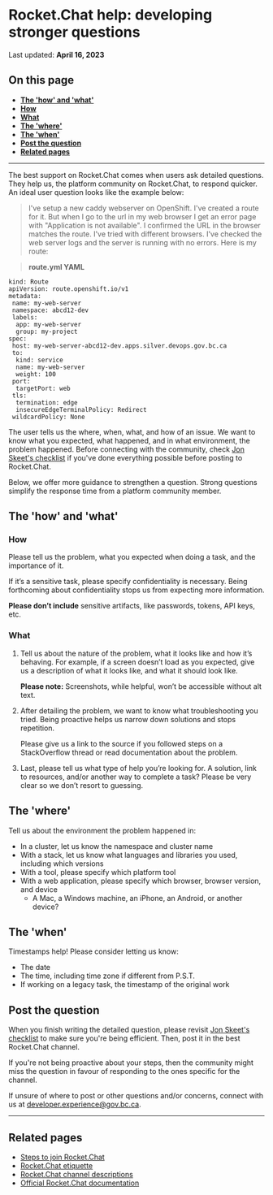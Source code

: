 # Rocket.Chat help: developing stronger questions
Last updated: **April 16, 2023**

## On this page
* [**The 'how' and 'what'**](#the-'how'-and-'what')
* [**How**](#how)
* [**What**](#what)
* [**The 'where'**](#the-'where')
* [**The 'when'**](#the-'when')
* [**Post the question**](#post-the-question)
* [**Related pages**](#related-pages)
<!-- ### End of "On this page" -->
---

The best support on Rocket.Chat comes when users ask detailed questions. They help us, the platform community on Rocket.Chat, to respond quicker. An ideal user question looks like the example below:

> I've setup a new caddy webserver on OpenShift. I've created a route for it. But when I go to the url in my web browser I get an error page with "Application is not available". I confirmed the URL in the browser matches the route. I've tried with different browsers. I've checked the web server logs and the server is running with no errors. Here is my route:


> **route.yml YAML**

    kind: Route
    apiVersion: route.openshift.io/v1
    metadata:
     name: my-web-server
     namespace: abcd12-dev
     labels:
      app: my-web-server
      group: my-project
    spec:
     host: my-web-server-abcd12-dev.apps.silver.devops.gov.bc.ca
     to:
      kind: service
      name: my-web-server
      weight: 100
     port:
      targetPort: web
     tls:
      termination: edge
      insecureEdgeTerminalPolicy: Redirect
     wildcardPolicy: None

The user tells us the where, when, what, and how of an issue. We want to know what you expected, what happened, and in what environment, the problem happened. Before connecting with the community, check [Jon Skeet's checklist](https://codeblog.jonskeet.uk/2012/11/24/stack-overflow-question-checklist/) if you've done everything possible before posting to Rocket.Chat.

Below, we offer more guidance to strengthen a question. Strong questions simplify the response time from a platform community member. 

## The 'how' and 'what'

### How

Please tell us the problem, what you expected when doing a task, and the importance of it.

If it’s a sensitive task, please specify confidentiality is necessary. Being forthcoming about confidentiality stops us from expecting more information.  

**Please don’t include** sensitive artifacts, like passwords, tokens, API keys, etc.

### What

1. Tell us about the nature of the problem, what it looks like and how it’s behaving. For example, if a screen doesn’t load as you expected, give us a description of what it looks like, and what it should look like.

    **Please note:** Screenshots, while helpful, won’t be accessible without alt text.  

2. After detailing the problem, we want to know what troubleshooting you tried. Being proactive helps us narrow down solutions and stops repetition.  

    Please give us a link to the source if you followed steps on a StackOverflow thread or read documentation about the problem.

3. Last, please tell us what type of help you’re looking for. A solution, link to resources, and/or another way to complete a task? Please be very clear so we don’t resort to guessing. 

## The 'where'

Tell us about the environment the problem happened in: 
-	In a cluster, let us know the namespace and cluster name
- With a stack, let us know what languages and libraries you used, including which versions
- With a tool, please specify which platform tool
- With a web application, please specify which browser, browser version, and device
     - A Mac, a Windows machine, an iPhone, an Android, or another device?

 ## The 'when'

 Timestamps help! Please consider letting us know: 
- The date
- The time, including time zone if different from P.S.T. 
- If working on a legacy task, the timestamp of the original work


## Post the question

When you finish writing the detailed question, please revisit [Jon Skeet's checklist](https://codeblog.jonskeet.uk/2012/11/24/stack-overflow-question-checklist/) to make sure you're being efficient. Then, post it in the best Rocket.Chat channel. 

If you're not being proactive about your steps, then the community might miss the question in favour of responding to the ones specific for the channel. 

If unsure of where to post or other questions and/or concerns, connect with us at developer.experience@gov.bc.ca.

---
## Related pages

- [Steps to join Rocket.Chat](steps-to-join-rocketchat.md)
- [Rocket.Chat etiquette](rocketchat-etiquette.md)
- [Rocket.Chat channel descriptions](rocketchat-channel-descriptions.md)
- [Official Rocket.Chat documentation](https://docs.rocket.chat/)
